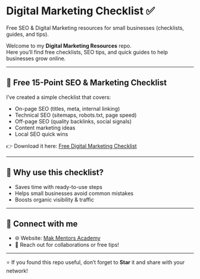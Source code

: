 
# Digital Marketing Checklist ✅
Free SEO &amp; Digital Marketing resources for small businesses (checklists, guides, and tips).

Welcome to my **Digital Marketing Resources** repo.  
Here you’ll find free checklists, SEO tips, and quick guides to help businesses grow online.

---

## 🔹 Free 15-Point SEO & Marketing Checklist
I’ve created a simple checklist that covers:
- On-page SEO (titles, meta, internal linking)
- Technical SEO (sitemaps, robots.txt, page speed)
- Off-page SEO (quality backlinks, social signals)
- Content marketing ideas
- Local SEO quick wins

👉 Download it here: [Free Digital Marketing Checklist](https://www.makmentorsacademy.com)

---

## 🔹 Why use this checklist?
- Saves time with ready-to-use steps  
- Helps small businesses avoid common mistakes  
- Boosts organic visibility & traffic  

---

## 🔹 Connect with me
- 🌐 Website: [Mak Mentors Academy](https://www.makmentorsacademy.com/)  
- 💬 Reach out for collaborations or free tips!  

---

⭐ If you found this repo useful, don’t forget to **Star** it and share with your network!
